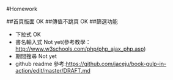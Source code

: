 #Homework

##首頁版面 OK
##傳值不跳頁 OK
##篩選功能
* 下拉式 OK
* 書名輸入式 Not yet(參考教學：http://www.w3schools.com/php/php_ajax_php.asp)
* 期間搜尋 Not yet
* github readme 參考:https://github.com/jaceju/book-gulp-in-action/edit/master/DRAFT.md

